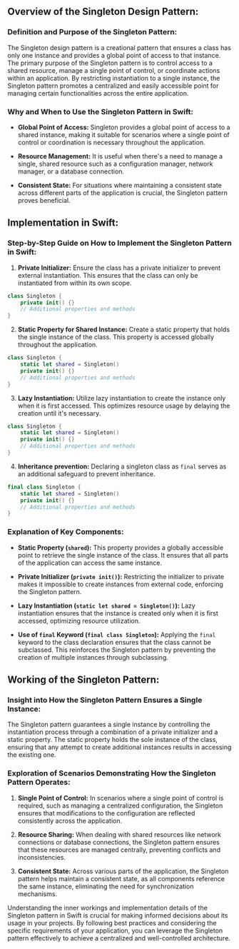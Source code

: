 ## Overview of the Singleton Design Pattern:

### Definition and Purpose of the Singleton Pattern:

The Singleton design pattern is a creational pattern that ensures a class has only one instance and provides a global point of access to that instance. The primary purpose of the Singleton pattern is to control access to a shared resource, manage a single point of control, or coordinate actions within an application. By restricting instantiation to a single instance, the Singleton pattern promotes a centralized and easily accessible point for managing certain functionalities across the entire application.

### Why and When to Use the Singleton Pattern in Swift:

- **Global Point of Access:** Singleton provides a global point of access to a shared instance, making it suitable for scenarios where a single point of control or coordination is necessary throughout the application.
  
- **Resource Management:** It is useful when there's a need to manage a single, shared resource such as a configuration manager, network manager, or a database connection.

- **Consistent State:** For situations where maintaining a consistent state across different parts of the application is crucial, the Singleton pattern proves beneficial.

## Implementation in Swift:

### Step-by-Step Guide on How to Implement the Singleton Pattern in Swift:

1. **Private Initializer:** Ensure the class has a private initializer to prevent external instantiation. This ensures that the class can only be instantiated from within its own scope.

```swift
class Singleton {
    private init() {}
    // Additional properties and methods
}
```

2. **Static Property for Shared Instance:** Create a static property that holds the single instance of the class. This property is accessed globally throughout the application.

```swift
class Singleton {
    static let shared = Singleton()
    private init() {}
    // Additional properties and methods
}
```

3. **Lazy Instantiation:** Utilize lazy instantiation to create the instance only when it is first accessed. This optimizes resource usage by delaying the creation until it's necessary.

```swift
class Singleton {
    static let shared = Singleton()
    private init() {}
    // Additional properties and methods
}
```

4. **Inheritance prevention:** Declaring a singleton class as `final` serves as an additional safeguard to prevent inheritance.

```swift
final class Singleton {
    static let shared = Singleton()
    private init() {}
    // Additional properties and methods
}
```

### Explanation of Key Components:

- **Static Property (`shared`):** This property provides a globally accessible point to retrieve the single instance of the class. It ensures that all parts of the application can access the same instance.

- **Private Initializer (`private init()`):** Restricting the initializer to private makes it impossible to create instances from external code, enforcing the Singleton pattern.

- **Lazy Instantiation (`static let shared = Singleton()`):** Lazy instantiation ensures that the instance is created only when it is first accessed, optimizing resource utilization.

- **Use of `final` Keyword (`final class Singleton`):** Applying the `final` keyword to the class declaration ensures that the class cannot be subclassed. This reinforces the Singleton pattern by preventing the creation of multiple instances through subclassing.

## Working of the Singleton Pattern:

### Insight into How the Singleton Pattern Ensures a Single Instance:

The Singleton pattern guarantees a single instance by controlling the instantiation process through a combination of a private initializer and a static property. The static property holds the sole instance of the class, ensuring that any attempt to create additional instances results in accessing the existing one.

### Exploration of Scenarios Demonstrating How the Singleton Pattern Operates:

1. **Single Point of Control:** In scenarios where a single point of control is required, such as managing a centralized configuration, the Singleton ensures that modifications to the configuration are reflected consistently across the application.

2. **Resource Sharing:** When dealing with shared resources like network connections or database connections, the Singleton pattern ensures that these resources are managed centrally, preventing conflicts and inconsistencies.

3. **Consistent State:** Across various parts of the application, the Singleton pattern helps maintain a consistent state, as all components reference the same instance, eliminating the need for synchronization mechanisms.

Understanding the inner workings and implementation details of the Singleton pattern in Swift is crucial for making informed decisions about its usage in your projects. By following best practices and considering the specific requirements of your application, you can leverage the Singleton pattern effectively to achieve a centralized and well-controlled architecture.